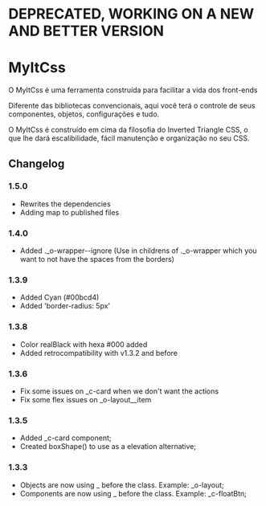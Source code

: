 # DEPRECATED, WORKING ON A NEW AND BETTER VERSION

# MyItCss

O MyItCss é uma ferramenta construída para facilitar a vida dos front-ends

Diferente das bibliotecas convencionais, aqui você terá o controle de seus componentes, objetos, configurações e tudo.

O MyItCss é construído em cima da filosofia do Inverted Triangle CSS, o que lhe dará escalibilidade, fácil manutenção e organização no seu CSS.

## Changelog

### 1.5.0
- Rewrites the dependencies
- Adding map to published files

### 1.4.0
- Added ._o-wrapper--ignore (Use in childrens of ._o-wrapper which you want to not have the spaces from the borders)

### 1.3.9
- Added Cyan (#00bcd4)
- Added 'border-radius: 5px'

### 1.3.8
- Color realBlack with hexa #000 added
- Added retrocompatibility with v1.3.2 and before

### 1.3.6
- Fix some issues on _c-card when we don't want the actions
- Fix some flex issues on _o-layout__item

### 1.3.5
- Added _c-card component;
- Created boxShape() to use as a elevation alternative;

### 1.3.3
- Objects are now using _ before the class. Example: _o-layout;
- Components are now using _ before the class. Example: _c-floatBtn;
